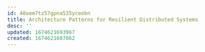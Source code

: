 ```yaml
---
id: 48oem7tz57gpna535yceobn
title: Architecture Patterns for Resilient Distributed Systems
desc: ''
updated: 1674621693967
created: 1674621687062
---
```



